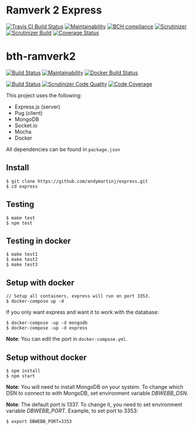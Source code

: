 Ramverk 2 Express
==============

[![Travis CI Build Status](https://api.travis-ci.org/andymartinj/express.svg?branch=master)](https://travis-ci.org/andymartinj/express)
[![Maintainability](https://api.codeclimate.com/v1/badges/20727a48a14c27f1ed48/maintainability)](https://codeclimate.com/github/andymartinj/express/maintainability)
[![BCH compliance](https://bettercodehub.com/edge/badge/andymartinj/express?branch=master)](https://bettercodehub.com/)
[![Scrutinizer](https://scrutinizer-ci.com/g/andymartinj/express/badges/quality-score.png?b=master)](https://scrutinizer-ci.com/g/andymartinj/express/?branch=master)
[![Scrutinizer Build](https://scrutinizer-ci.com/g/andymartinj/express/badges/build.png?b=master)](https://scrutinizer-ci.com/g/andymartinj/express/?branch=master)
[![Coverage Status](https://coveralls.io/repos/github/andymartinj/express/badge.svg?branch=master)](https://coveralls.io/github/andymartinj/express?branch=master)

# bth-ramverk2

[![Build Status](https://travis-ci.org/Nicklas766/bth-ramverk2.svg?branch=master)](https://travis-ci.org/Nicklas766/bth-ramverk2)
[![Maintainability](https://api.codeclimate.com/v1/badges/d6ec95ceea3b251a0444/maintainability)](https://codeclimate.com/github/Nicklas766/bth-ramverk2/maintainability)
[![Docker Build Status](https://img.shields.io/badge/Docker%20Build--blue.svg)](https://cloud.docker.com/swarm/nicklas766/repository/docker/nicklas766/my_image/general)

[![Build Status](https://scrutinizer-ci.com/g/Nicklas766/bth-ramverk2/badges/build.png?b=master)](https://scrutinizer-ci.com/g/Nicklas766/bth-ramverk2/build-status/master)
[![Scrutinizer Code Quality](https://scrutinizer-ci.com/g/Nicklas766/bth-ramverk2/badges/quality-score.png?b=master)](https://scrutinizer-ci.com/g/Nicklas766/bth-ramverk2/?branch=master)
[![Code Coverage](https://scrutinizer-ci.com/g/Nicklas766/bth-ramverk2/badges/coverage.png?b=master)](https://scrutinizer-ci.com/g/Nicklas766/bth-ramverk2/?branch=master)

This project uses the following:

* Express.js (server)
* Pug (client)
* MongoDB
* Socket.io
* Mocha
* Docker

All dependencies can be found in `package.json`

## Install

```
$ git clone https://github.com/andymartinj/express.git
$ cd express
```

## Testing

```
$ make test
$ npm test
```

## Testing in docker

```
$ make test1
$ make test2
$ make test3
```

## Setup with docker

```
// Setup all containers, express will run on port 3353.
$ docker-compose up -d
```

If you only want express and want it to work with the database:

```
$ docker-compose -up -d mongodb
$ docker-compose -up -d express
```

**Note**: You can edit the port in `docker-compose.yml`.

## Setup without docker

```
$ npm install
$ npm start
```

**Note**: You will need to install MongoDB on your system. To change which DSN to
connect to with MongoDB, set environment variable *DBWEBB_DSN*. 

**Note**: The default port is 1337. To change it, you need to set environment variable
*DBWEBB_PORT*. Example, to set port to 3353:

```
$ export DBWEBB_PORT=3353
```
